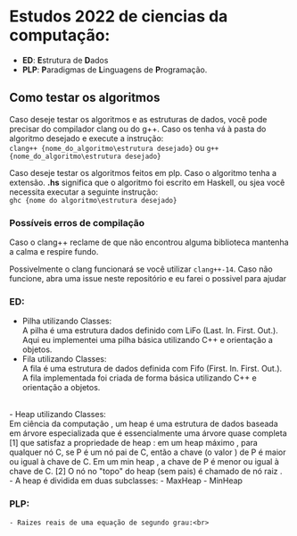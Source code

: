 # Estudos 2022 de ciencias da computação:

- **ED**: **E**strutura de **D**ados
- **PLP**: **P**aradigmas de **L**inguagens de **P**rogramação.

## Como testar os algoritmos

Caso deseje testar os algoritmos e as estruturas de dados, você pode precisar do compilador clang ou do g++.
Caso os tenha vá à pasta do algoritmo desejado e execute a instrução:<br> 
`clang++ {nome_do_algoritmo\estrutura desejado}` ou
`g++ {nome_do_algoritmo\estrutura desejado}`

Caso deseje testar os algoritmos feitos em plp. Caso o algoritmo tenha a extensão. **.hs** significa que o algoritmo foi escrito em Haskell, ou sjea você necessita executar a seguinte instrução:<br>
`ghc {nome do algoritmo\estrutura desejado}`

### Possíveis erros de compilação

Caso o clang++ reclame de que não encontrou alguma biblioteca mantenha a calma e respire fundo.

Possivelmente o clang funcionará se você utilizar `clang++-14`. Caso não funcione, abra uma issue neste repositório e eu farei o possivel para ajudar

### ED:
  - Pilha utilizando Classes:<br>
       A pilha é uma estrutura dados definido com LiFo (Last. In. First. Out.).<br>
       Aqui eu implementei uma pilha básica utilizando C++ e orientação a objetos.
  - Fila utilizando Classes:<br>
      A fila é uma estrutura de dados definida com Fifo (First. In. First. Out.).<br>
      A fila implementada foi criada de forma básica utilizando C++ e orientação a objetos.
<br>
  - Heap utilizando Classes:<br>
    Em ciência da computação , um heap é uma estrutura de dados baseada em árvore especializada que é essencialmente uma árvore quase completa [1] que satisfaz a propriedade de heap : em um heap máximo , para qualquer nó C, se P é um nó pai de C, então a chave (o valor ) de P é maior ou igual à chave de C. Em um min heap , a chave de P é menor ou igual à chave de C. [2] O nó no "topo" do heap (sem pais) é chamado de nó raiz .<br>
    - A heap é dividida em duas subclasses:
        - MaxHeap
        - MinHeap

### PLP:
    - Raizes reais de uma equação de segundo grau:<br>
